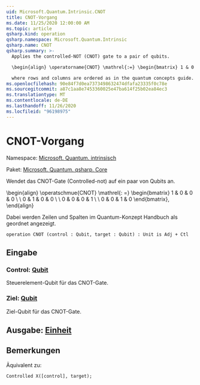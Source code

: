 ```yaml
---
uid: Microsoft.Quantum.Intrinsic.CNOT
title: CNOT-Vorgang
ms.date: 11/25/2020 12:00:00 AM
ms.topic: article
qsharp.kind: operation
qsharp.namespace: Microsoft.Quantum.Intrinsic
qsharp.name: CNOT
qsharp.summary: >-
  Applies the controlled-NOT (CNOT) gate to a pair of qubits.

  \begin{align} \operatorname{CNOT} \mathrel{:=} \begin{bmatrix} 1 & 0 & 0 & 0 \\\\ 0 & 1 & 0 & 0 \\\\ 0 & 0 & 0 & 1 \\\\ 0 & 0 & 1 & 0 \end{bmatrix}, \end{align}

  where rows and columns are ordered as in the quantum concepts guide.
ms.openlocfilehash: 90e84f7d0ea7373498632474dfafa23335f0c78e
ms.sourcegitcommit: a87c1aa8e7453360025e47ba614f25b02ea84ec3
ms.translationtype: MT
ms.contentlocale: de-DE
ms.lasthandoff: 11/26/2020
ms.locfileid: "96198975"
---
```

# <a name="cnot-operation"></a>CNOT-Vorgang

Namespace: [Microsoft. Quantum. intrinsisch](xref:Microsoft.Quantum.Intrinsic)

Paket: [Microsoft. Quantum. qsharp. Core](https://nuget.org/packages/Microsoft.Quantum.QSharp.Core)


Wendet das CNOT-Gate (Controlled-not) auf ein paar von Qubits an.

\begin{align} \operatschmue{CNOT} \mathrel{: =} \begin{bmatrix} 1 & 0 & 0 & 0 \\ \\ 0 & 1 & 0 & 0 \\ \\ 0 & 0 & 0 & 1 \\ \\ 0 & 0 & 1 & 0 \end{bmatrix}, \end{align}

Dabei werden Zeilen und Spalten im Quantum-Konzept Handbuch als geordnet angezeigt.

```qsharp
operation CNOT (control : Qubit, target : Qubit) : Unit is Adj + Ctl
```


## <a name="input"></a>Eingabe

### <a name="control--qubit"></a>Control: [Qubit](xref:microsoft.quantum.lang-ref.qubit)

Steuerelement-Qubit für das CNOT-Gate.


### <a name="target--qubit"></a>Ziel: [Qubit](xref:microsoft.quantum.lang-ref.qubit)

Ziel-Qubit für das CNOT-Gate.



## <a name="output--unit"></a>Ausgabe: [Einheit](xref:microsoft.quantum.lang-ref.unit)



## <a name="remarks"></a>Bemerkungen

Äquivalent zu:

```qsharp
Controlled X([control], target);
```
